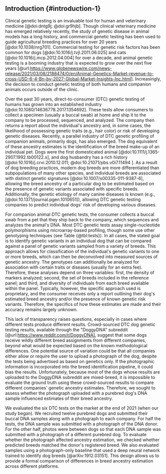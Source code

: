 ## Introduction {#introduction-1}

Clinical genetic testing is an invaluable tool for human and veterinary medicine [@doi:dntg9j; @doi:gr9hjb].
Though clinical veterinary medicine has emerged relatively recently, the study of genetic disease in animal models has a long history, and commercial genetic testing has been used to guide agricultural breeding practices for over 20 years [@doi:10.1038/nrg701].
Commercial testing for genetic risk factors has been common for dogs [@doi:10.1016/j.tvjl.2011.06.025] and cats [@doi:10.1016/j.mcp.2012.04.004] for over a decade, and animal genetic testing is a booming industry that is expected to grow over the next five years [@url:https://www.globenewswire.com/news-release/2021/03/08/2188474/0/en/Animal-Genetics-Market-revenue-to-cross-USD-6-4-Bn-by-2027-Global-Market-Insights-Inc.html].
Increasingly, the decision to conduct genetic testing of both humans and companion animals occurs outside of the clinic.

Over the past 30 years, direct-to-consumer (DTC) genetic testing of humans has grown into an established industry [@doi:10.1080/14636778.2017.1354692].
These tests allow consumers to collect a specimen (usually a buccal swab) at home and ship it to the company to be processed, sequenced, and analyzed.
The company then returns a report about the individual's ancestry and, in some cases, the likelihood of possessing genetic traits (e.g., hair color) or risk of developing genetic diseases.
Recently, a parallel industry of DTC genetic profiling of companion animals, primarily dogs, has also emerged.
The dog equivalent of these ancestry estimates is the identification of the breed make-up of an individual pet.
Dogs were the first domesticated animal [@doi:10.1111/j.1365-2907.1992.tb00122.x], and dog husbandry has a rich history [@doi:10.1016/j.crvi.2010.12.011; @doi:10.21071/pbs.v0i7.11494 ].
As a result of dog breeding practices, modern dog breeds are more differentiated than subpopulations of many other species, and individual breeds are associated with distinct genetic signatures [@doi:10.1007/s00335-011-9387-6], allowing the breed ancestry of a particular dog to be estimated based on the presence of genetic variants associated with specific breeds.
Additionally, the genetic etiology of many canine diseases is known (e.g., [@doi:10.1371/journal.pgen.1010651]), allowing DTC genetic testing companies to predict individual dogs' risk of developing various diseases.

For companion animal DTC genetic tests, the consumer collects a buccal swab from a pet that they ship back to the company, which sequences and analyzes the animal's DNA.
Most DTC genetic tests assay single-nucleotide polymorphisms using microarray-based profiling, though some use other genotyping techniques (see Table {@tbl:tests}).
In all cases, the stated goal is to identify genetic variants in an individual dog that can be compared against a panel of genetic variants sampled from a variety of breeds.
This approach allows for classification of the individual's genetic variants to one or more breeds, which can then be deconvolved into measured sources of genetic ancestry.
The genotypes can additionally be analyzed for association with certain traits or diseases (usually for an extra fee).
Therefore, these analyses depend on three variables: first, the density of markers analyzed; second, the set of breeds included in the reference panel; and third, and diversity of individuals from each breed available within the panel.
Typically, however, the specific approach used is proprietary, and the consumer receives only a report outlining their dog's estimated breed ancestry and/or the presence of known genetic risk variants.
Therefore, the specifics of how these estimates are made and their accuracy remains largely unknown.

This lack of transparency raises questions, especially in cases where different tests produce different results.
Crowd-sourced DTC dog genetic testing results, available through the "DoggyDNA" subreddit [@url:https://www.reddit.com/r/DoggyDNA], suggest that some dogs receive wildly different breed assignments from different companies, beyond what would be expected based on the known methodological differences.
One potential source of variation could be that all companies either allow or require the user to upload a photograph of the dog, despite the tests being advertised as based on genetics only.
If the photographic information is incorporated into the breed identification pipeline, it could bias the results.
Unfortunately, because most of the dogs whose results are uploaded to the DoggyDNA subreddit are mixed-breed, it is impossible to evaluate the ground truth using these crowd-sourced results to compare different companies' genetic ancestry estimates.
Therefore, we sought to assess whether the photograph uploaded with a purebred dog's DNA sample influenced estimates of their breed ancestry.

We evaluated the six DTC tests on the market at the end of 2021 (when our study began).
We recruited twelve purebred dogs and submitted their buccal DNA samples along with a photograph to each company.
For half the tests, the DNA sample was submitted with a photograph of the DNA donor.
For the other half, photos were between dogs so that each DNA sample was submitted with a photograph of a different purebred dog.
To evaluate whether the photograph affected ancestry estimation, we checked whether predicted breeds matched the donor's registered breed.
We also evaluated samples using a photograph-only baseline that used a deep neural network trained to identify dog breeds [@arXiv:1912.03151].
This design allows us to provide a formal comparison of differences in breed ancestry estimation across different platforms.

